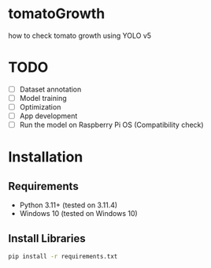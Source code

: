 # tomatoGrowth
how to check tomato growth using YOLO v5

# TODO
- [ ] Dataset annotation
- [ ] Model training
- [ ] Optimization
- [ ] App development
- [ ] Run the model on Raspberry Pi OS (Compatibility check)
  
# Installation
## Requirements
- Python 3.11+ (tested on 3.11.4)
- Windows 10 (tested on Windows 10)
## Install Libraries
```bash
pip install -r requirements.txt
```